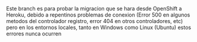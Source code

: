 Este branch es para probar la migracion que se hara desde OpenShift a Heroku, debido a repentinos problemas de conexion (Error 500 en algunos metodos del controlador registro, error 404 en otros controladores, etc) pero en los entornos locales, tanto en Windows como Linux (Ubuntu) estos errores nunca ocurren
